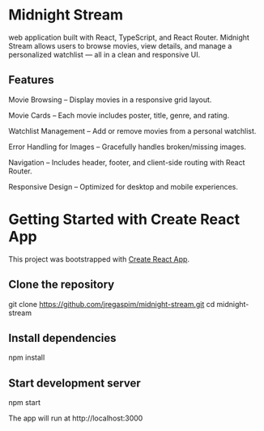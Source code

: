 # Midnight Stream

web application built with React, TypeScript, and React Router. Midnight Stream allows users to browse movies, view details, and manage a personalized watchlist — all in a clean and responsive UI.

## Features

Movie Browsing – Display movies in a responsive grid layout.

Movie Cards – Each movie includes poster, title, genre, and rating.

Watchlist Management – Add or remove movies from a personal watchlist.

Error Handling for Images – Gracefully handles broken/missing images.

Navigation – Includes header, footer, and client-side routing with React Router.

Responsive Design – Optimized for desktop and mobile experiences.

##

# Getting Started with Create React App

This project was bootstrapped with [Create React App](https://github.com/facebook/create-react-app).

## Clone the repository

git clone https://github.com/jregaspim/midnight-stream.git
cd midnight-stream

## Install dependencies

npm install

## Start development server

npm start

The app will run at http://localhost:3000
